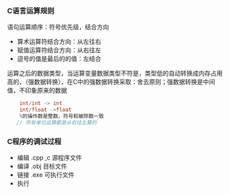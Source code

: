 ### C语言运算规则

语句运算顺序：符号优先级，结合方向

- 算术运算符结合方向：从左往右
- 赋值运算符结合方向：从右往左
- 逗号的值是最后的的值：左结合

运算之后的数据类型，当运算变量数据类型不符是，类型低的自动转换成内存占用高的，（强数据转换），在C中的强数据转换采取：舍去原则；强数据转换是中间值，不印象原来的数据

```cpp
    int/int -> int
    int/float ->float
    %的操作数是整数，符号和被除数一致
   // 所有单位运算都是从右往左算的
```



### C程序的调试过程

- 编辑    .cpp ,c 源程序文件
- 编译    .obj      目标文件
- 链接   .exe     可执行文件
- 执行